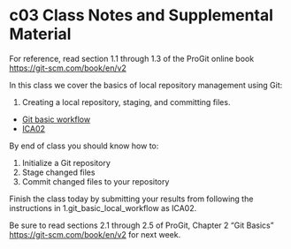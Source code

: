 # c03 Class Notes and Supplemental Material

For reference, read section 1.1 through 1.3 of the ProGit online book
https://git-scm.com/book/en/v2

In this class we cover the basics of local repository management using Git:

1. Creating a local repository, staging, and committing files.

* [Git basic workflow](1.git_basic_local_workflow.md)
* [ICA02](ICA02.md)

By end of class you should know how to:

1. Initialize a Git repository
1. Stage changed files
1. Commit changed files to your repository

Finish the class today by submitting your results from following the instructions in 1.git_basic_local_workflow as ICA02.

Be sure to read sections 2.1 through 2.5 of ProGit, Chapter 2 “Git Basics”
https://git-scm.com/book/en/v2 for next week.
